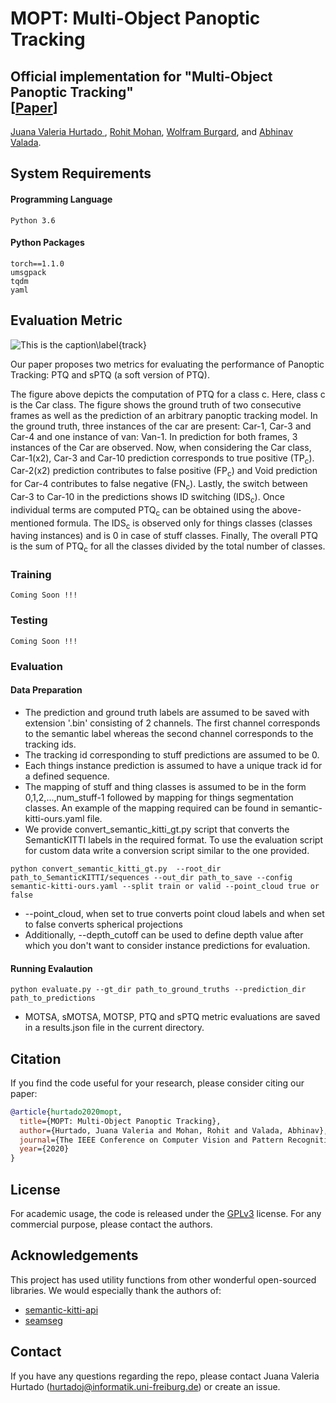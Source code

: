 # MOPT: Multi-Object Panoptic Tracking

## Official implementation for "Multi-Object Panoptic Tracking"  <br/>[[Paper](https://arxiv.org/abs/2004.08189)] 

[Juana Valeria Hurtado ](http://rl.uni-freiburg.de/people/hurtado), [Rohit Mohan](http://rl.uni-freiburg.de/people), [Wolfram Burgard](http://www2.informatik.uni-freiburg.de/~burgard/), and [Abhinav Valada](http://rl.uni-freiburg.de/people/valada).


## System Requirements

#### Programming Language
```
Python 3.6
```

#### Python Packages
```
torch==1.1.0
umsgpack
tqdm
yaml
```


## Evaluation Metric
![This is the caption\label{track}](https://github.com/robot-learning-freiburg/Panoptic-Tracking/blob/master/track_metric.png)

Our paper proposes two metrics for evaluating the performance of Panoptic Tracking: PTQ and sPTQ (a soft version of PTQ).<br>

The figure above depicts the computation of PTQ for a class c. Here, class c is the Car class. The figure shows the ground truth of two consecutive frames as well as the prediction of an arbitrary panoptic tracking model. In the ground truth, three instances of the car are present: Car-1, Car-3 and Car-4 and one instance of van: Van-1. In prediction for both frames, 3 instances of the Car are observed. Now, when considering the Car class, Car-1(x2), Car-3 and Car-10 prediction corresponds to true  positive (TP<sub>c</sub>). Car-2(x2) prediction contributes to false positive (FP<sub>c</sub>) and Void prediction for Car-4 contributes to false negative (FN<sub>c</sub>). Lastly, the switch between Car-3 to Car-10 in the predictions shows ID switching (IDS<sub>c</sub>). Once individual terms are computed PTQ<sub>c</sub> can be obtained using the above-mentioned formula. The IDS<sub>c</sub> is observed only for things classes (classes having instances) and is 0 in case of stuff classes. Finally, The overall PTQ is the sum of PTQ<sub>c</sub> for all the classes divided by the total number of classes.

### Training
    Coming Soon !!!
### Testing 
    Coming Soon !!!
    
### Evaluation 

#### Data Preparation
* The prediction and ground truth labels are assumed to be saved with extension '.bin' consisting of 2 channels. The first channel corresponds to the semantic label whereas the second channel corresponds to the tracking ids.
* The tracking id corresponding to stuff predictions are assumed to be 0.
* Each things instance prediction is assumed to have a unique track id for a defined sequence.
* The mapping of stuff and thing classes is assumed to be in the form 0,1,2,...,num_stuff-1 followed by mapping for things segmentation classes. An example of the mapping required can be found in semantic-kitti-ours.yaml file.
* We provide convert_semantic_kitti_gt.py script that converts the SemanticKITTI labels in the required format. To use the evaluation script for custom data write a conversion script similar to the one provided.
```
python convert_semantic_kitti_gt.py  --root_dir path_to_SemanticKITTI/sequences --out_dir path_to_save --config semantic-kitti-ours.yaml --split train or valid --point_cloud true or false
  ```
* --point_cloud, when set to true converts point cloud labels and when set to false converts spherical projections
* Additionally, --depth_cutoff can be used to define depth value after which you don't want to consider instance predictions for evaluation.

#### Running Evalaution
```
python evaluate.py --gt_dir path_to_ground_truths --prediction_dir path_to_predictions
  ```
* MOTSA, sMOTSA, MOTSP, PTQ and sPTQ metric evaluations are saved in a results.json file in the current directory.


## Citation

If you find the code useful for your research, please consider citing our paper:

```bibtex
@article{hurtado2020mopt,
  title={MOPT: Multi-Object Panoptic Tracking},
  author={Hurtado, Juana Valeria and Mohan, Rohit and Valada, Abhinav},
  journal={The IEEE Conference on Computer Vision and Pattern Recognition (CVPR) Workshop on Scalability in Autonomous Driving},
  year={2020}
}
```

## License

For academic usage, the code is released under the [GPLv3](https://www.gnu.org/licenses/gpl-3.0.en.html) license. For any commercial purpose, please contact the authors.


## Acknowledgements
This project has used utility functions from other wonderful open-sourced libraries. We would especially thank the authors of:
* [semantic-kitti-api](https://github.com/PRBonn/semantic-kitti-api)
* [seamseg](https://github.com/mapillary/seamseg)

## Contact

If you have any questions regarding the repo, please contact 
Juana Valeria Hurtado (hurtadoj@informatik.uni-freiburg.de) or create an issue.

